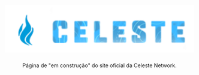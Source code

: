 <h1 align="center">
  <img alt="Celeste Logo" title="Celeste Logo" src="/img/Celeste-logo.svg" />
</h1>

<p align="center">Página de "em construção" do site oficial da Celeste Network.</p>